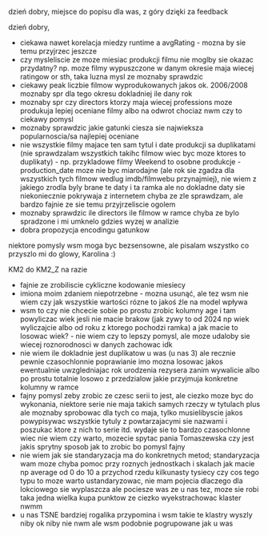 dzień dobry, miejsce do popisu dla was, z góry dzięki za feedback

dzień dobry,

- ciekawa nawet korelacja miedzy runtime a avgRating - mozna by sie temu przyjrzec jeszcze
- czy mysleliscie ze moze miesiac produkcji filmu nie moglby sie okazac przydatny? np. moze filmy wypuszczone w danym okresie maja wiecej ratingow or sth, taka luzna mysl ze moznaby sprawdzic 
- ciekawy peak liczbie filmow wyprodukowanych jakos ok. 2006/2008 moznaby spr dla tego okresu dokladniej ile dany rok 
- moznaby spr czy directors ktorzy maja wiecej professions moze produkuja lepiej oceniane filmy albo na odwrot chociaz nwm czy to ciekawy pomysl
- moznaby sprawdzic jakie gatunki ciesza sie najwieksza popularnoscia/sa najlepiej oceniane
- nie wszystkie filmy majace ten sam tytul i date produkcji sa duplikatami (nie sprawdzalam wszystkich takihc filmow wiec byc moze ktores to duplikaty) - np. przykladowe filmy Weekend to osobne produkcje - production_date moze nie byc miarodajne (ale rok sie zgadza dla wszystkich tych filmow wedlug imdb/filmwebu przynajmiej), nie wiem z jakiego zrodla byly brane te daty i ta ramka ale no dokladne daty sie niekoniecznie pokrywaja z internetem chyba ze zle sprawdzam, ale bardzo fajnie ze sie temu przyjrzeliscie ogolem 
- moznaby sprawdzic ile directors ile filmow w ramce chyba ze bylo spradzone i mi umknelo gdzies wyzej w analizie
- dobra propozycja encodingu gatunkow 

niektore pomysly wsm moga byc bezsensowne, ale pisalam wszystko co przyszlo mi do glowy, Karolina :)


KM2
do KM2_Z na razie
- fajnie ze zrobiliscie cykliczne kodowanie miesiecy
- imiona moim zdaniem niepotrzebne - mozna usunąć, ale tez wsm nie wiem czy jak wszystkie wartości rózne to jakoś źle na model wpływa
- wsm to czy nie chcecie sobie po prostu zrobic kolumny age i tam powyliczac wiek jesli nie macie brakow (jak zywy to od 2024 np wiek wyliczajcie albo od roku z ktorego pochodzi ramka) a jak macie to losowac wiek? - nie wiem czy to lepszy pomysl, ale moze udaloby sie wiecej roznorodnosci w danych zachowac idk 
- nie wiem ile dokladnie jest duplikatow u was (u nas 3) ale recznie pewnie czasochlonnie poprawianie imo mozna losowac jakos ewentualnie uwzgledniajac rok urodzenia rezysera zanim wywalicie albo po prostu totalnie losowo z przedzialow jakie przyjmuja konkretne kolumny w ramce
- fajny pomysl zeby zrobic ze czesc serii to jest, ale ciezko moze byc do wykonania, niektore serie nie maja takich samych rzeczy w tytulach plus ale moznaby sprobowac dla tych co maja, tylko musielibyscie jakos powypisywac wszystkie tytuly z powtarzajacymi sie nazwami i poszukac ktore z nich to serie itd. wydaje sie to bardzo czasochlonne wiec nie wiem czy warto, mozecie spytac pania Tomaszewska czy jest jakis sprytny sposob jak to zrobic bo pomysl fajny
- nie wiem jak sie standaryzacja ma do konkretnych metod; standaryzacja wam moze chyba pomoc przy roznych jednostkach i skalach jak macie np average od 0 do 10 a przychod rzedu kilkunasty tysiecy czy cos tego typu to moze warto ustandaryzowac, nie mam pojecia dlaczego dla lokciowego sie wyplaszcza ale pociesze was ze u nas tez, moze sie robi taka jedna wielka kupa punktow ze ciezko wyekstrachowac klaster nwmm
- u nas TSNE bardziej rogalika przypomina i wsm takie te klastry wyszly niby ok niby nie nwm ale wsm podobnie pogrupowane jak u was